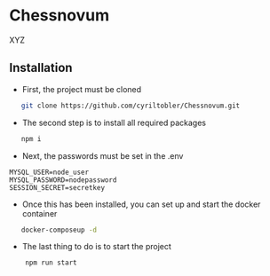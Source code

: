 # Chessnovum

XYZ


## Installation

- First, the project must be cloned
``` bash
   git clone https://github.com/cyriltobler/Chessnovum.git
 ```

- The second step is to install all required packages
 ``` bash
    npm i
 ```
 - Next, the passwords must be set in the .env 
 ```
MYSQL_USER=node_user
MYSQL_PASSWORD=nodepassword
SESSION_SECRET=secretkey
```
- Once this has been installed, you can set up and start the docker container
 ``` bash
    docker-composeup -d
 ```
- The last thing to do is to start the project
``` bash
    npm run start
```